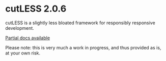 # cutLESS 2.0.6

cutLESS is a slightly less bloated framework for responsibly responsive development.

[Partial docs available](http://cutless.wearekatana.com/)

Please note: this is very much a work in progress, and thus provided as is, at your own risk.